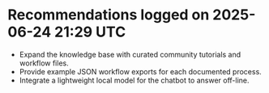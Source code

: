 # Recommendations logged on 2025-06-24 21:29 UTC

- Expand the knowledge base with curated community tutorials and workflow files.
- Provide example JSON workflow exports for each documented process.
- Integrate a lightweight local model for the chatbot to answer off-line.
